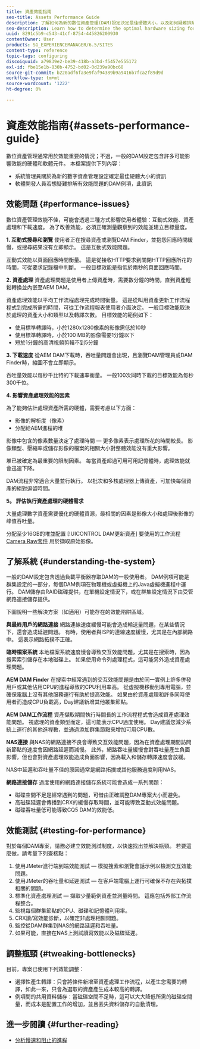 ```yaml
---
title: 資產效能指南
seo-title: Assets Performance Guide
description: 了解如何為新的數位資產管理(DAM)設定決定最佳硬體大小，以及如何疑難排解效能問題
seo-description: Learn how to determine the optimal hardware sizing for a new Digital Asset Management (DAM) setup and how to troubleshoot performance issues
uuid: 8291c5b9-c543-41cf-8754-445826200930
contentOwner: User
products: SG_EXPERIENCEMANAGER/6.5/SITES
content-type: reference
topic-tags: configuring
discoiquuid: a79839e2-be39-418b-a3bd-f5457e555172
exl-id: fbe15e1b-830b-4752-bd02-0d239a90bc68
source-git-commit: b220adf6fa3e9faf94389b9a9416b7fca2f89d9d
workflow-type: tm+mt
source-wordcount: '1222'
ht-degree: 0%

---
```


# 資產效能指南{#assets-performance-guide}

數位資產管理通常用於效能重要的情況；不過，一般的DAM設定包含許多可能影響效能的硬體和軟體元件。 本檔案提供下列內容：

* 系統管理員關於為新的數字資產管理設定確定最佳硬體大小的資訊
* 軟體開發人員若想疑難排解有效能問題的DAM例項，此資訊

## 效能問題 {#performance-issues}

數位資產管理效能不佳，可能會透過三種方式影響使用者體驗：互動式效能、資產處理和下載速度。 為了改善效能，必須正確測量觀察到的效能並建立目標量度。

**1. 互動式搜尋和瀏覽** 使用者正在搜尋資產或瀏覽DAM Finder，並抱怨回應時間緩慢，或搜尋結果沒有立即顯示。 這是互動式效能問題。

互動式效能以頁面回應時間衡量。 這是從接收HTTP要求到關閉HTTP回應所花的時間，可從要求記錄檔中判斷。 一般目標效能是指低於兩秒的頁面回應時間。

**2. 資產處理** 資產處理問題是使用者上傳資產時，需要數分鐘的時間，直到資產輕鬆轉換並內嵌至AEM DAM。

資產處理效能以平均工作流程處理完成時間衡量。 這是從叫用資產更新工作流程程式到完成所需的時間，可從工作流程報表使用者介面決定。 一般目標效能取決於處理的資產大小和類型以及轉譯次數。 目標效能的範例如下：

* 使用標準轉譯時，小於1280x1280像素的影像需低於10秒
* 使用標準轉譯時，小於100 MB的影像需要1分鐘以下
* 短於1分鐘的高清視頻剪輯不到5分鐘

**3. 下載速度** 從AEM DAM下載時，吞吐量問題會出現，且瀏覽DAM管理員或DAM Finder時，縮圖不會立即顯示。

吞吐量效能以每秒千比特的下載速率衡量。 一般100次同時下載的目標效能為每秒300千位。

**4. 影響資產處理效能的因素**

為了能夠估計處理資產所需的硬體，需要考慮以下方面：

* 影像的解析度（像素）
* 分配給AEM進程的堆

影像中包含的像素數量決定了處理時間 — 更多像素表示處理所花的時間較長。
影像類型、壓縮率或儲存影像的檔案的相關大小對整體效能沒有重大影響。

堆已被確定為最重要的限制因素。 每當資產超過可用可用記憶體時，處理效能就會迅速下降。

DAM流程非常適合大量並行執行。 以批次和多核處理器上傳資產，可加快每個資產的絕對逗留時間。

**5。 評估執行資產處理的硬體需求**

大量處理數字資產需要優化的硬體資源，最相關的因素是影像大小和處理後影像的峰值吞吐量。

分配至少16GB的堆並配置 [!UICONTROL DAM更新資產] 要使用的工作流程 [Camera Raw套件](/help/assets/camera-raw.md) 用於擷取原始影像。

## 了解系統 {#understanding-the-system}

一般的DAM設定包含透過負載平衡器存取DAM的一般使用者。 DAM例項可能是群集設定的一部分，每個DAM例項在物理機或虛擬機上的Java虛擬機進程中運行。 DAM儲存由RAID磁碟提供，在單機設定情況下，或在群集設定情況下由受管網路連接儲存提供。

下圖說明一些解決方案（如適用）可能存在的效能陷阱區域。

**與最終用戶的網路連接** 網路連線速度緩慢可能會造成輸送量問題，在某些情況下，還會造成延遲問題。 有時，使用者與ISP的連線速度緩慢，尤其是在內部網路中。 這表示網路拓撲不正確。

**臨時檔案系統** 本地檔案系統速度慢會導致交互效能問題，尤其是在搜索時，因為搜索索引儲存在本地磁碟上。 如果使用命令列處理程式，這可能另外造成資產處理問題。

**AEM DAM Finder** 在搜索中經常遇到的交互效能問題是由於同一實例上許多併發用戶或其他佔用CPU的進程導致的CPU利用率高。 從虛擬機移動到專用電腦，並確保電腦上沒有其他服務運行有助於提高效能。 如果由於資產處理和許多同時使用者而造成CPU負載高，Day建議新增其他叢集節點。

**AEM DAM工作流程** 資產擷取期間執行時間長的工作流程程式會造成資產處理效能問題。 視處理的資產類型而定，這可能表示CPU過度使用。 Day建議您減少系統上運行的其他進程數，並通過添加群集節點來增加可用CPU數。

**NAS連接** 與NAS的網路連接不良會導致交互效能問題，因為在資產處理期間訪問新節點的速度會因網路延遲而減慢。 此外，網路吞吐量緩慢會對吞吐量產生負面影響，但也會對資產處理效能造成負面影響，因為載入和儲存轉譯速度會放緩。

NAS中延遲和吞吐量不佳的原因通常是網路拓撲或其他服務過度利用NAS。

**網路連接儲存** 過度使用的網路連接儲存系統可能會造成一系列問題：

* 磁碟空間不足是經常遇到的問題，可借由正確調整DAM專案大小而避免。
* 高磁碟延遲會傳播到CRX的緩慢存取時間，並可能導致互動式效能問題。
* 磁碟吞吐量低可能導致CQ5 DAM的效能低。

## 效能測試 {#testing-for-performance}

對於每個DAM專案，請務必建立效能測試制度，以快速找出並解決瓶頸。 若要這麼做，請考量下列查核點：

1. 使用JMeter進行端到端效能測試 — 模擬搜索和瀏覽會話示例以檢測交互效能問題。
1. 使用JMeter的吞吐量和延遲測試 — 在客戶端電腦上運行可確保不存在與拓撲相關的問題。
1. 標準化資產處理測試 — 擷取少量範例資產並測量時間。 這應包括外部工作流程整合。
1. 監視每個群集節點的CPU、磁碟和記憶體利用率。
1. CRX讀/寫效能診斷，以確定非處理相關問題。
1. 監控從DAM群集到NAS的網路延遲和吞吐量。
1. 如果可能，直接在NAS上測試讀寫效能以及磁碟延遲。

## 調整瓶頸 {#tweaking-bottlenecks}

目前，專案已使用下列效能調整：

* 選擇性產生轉譯：只會將條件新增至資產處理工作流程，以產生您需要的轉譯，如此一來，只會為選取的資產產生成本較高的轉譯。
* 例項間的共用資料儲存：當磁碟空間不足時，這可以大大降低所需的磁碟空間量，而成本是配置工作的增加，並且丟失資料儲存的自動清理。

## 進一步閱讀 {#further-reading}

* [分析慢速和阻止的進程](https://helpx.adobe.com/experience-manager/kb/AnalyzeSlowAndBlockedProcesses.html)
